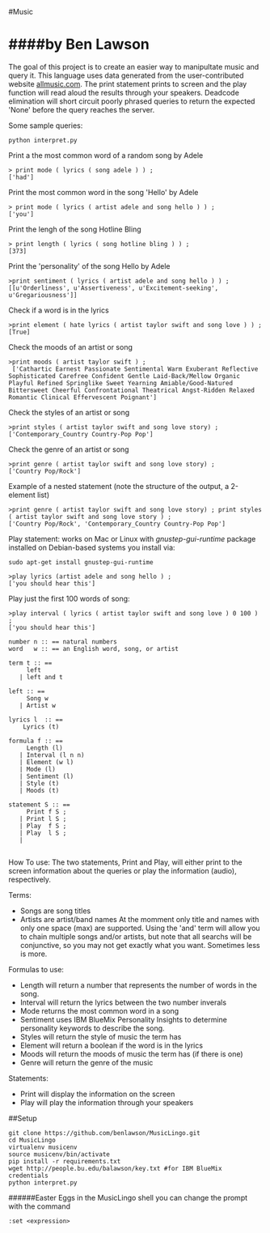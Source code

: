 #Music

####by Ben Lawson
==================

The goal of this project is to create an easier way to manipultate music and query it. This language uses data generated from the user-contributed website [allmusic.com](allmusic.com). The print statement prints to screen and the play function will read aloud the results through your speakers. Deadcode elimination will short circuit poorly phrased queries to return the expected 'None' before the query reaches the server. 

Some sample queries:
```
python interpret.py
```
Print a the most common word of a random song by Adele
```
> print mode ( lyrics ( song adele ) ) ;
['had']

```
Print the most common word in the song 'Hello' by Adele
```
> print mode ( lyrics ( artist adele and song hello ) ) ;
['you']
```

Print the lengh of the song Hotline Bling
```
> print length ( lyrics ( song hotline bling ) ) ;
[373]
```

Print the 'personality' of the song Hello by Adele
```
>print sentiment ( lyrics ( artist adele and song hello ) ) ;
[[u'Orderliness', u'Assertiveness', u'Excitement-seeking', u'Gregariousness']]
```
Check if a word is in the lyrics
```
>print element ( hate lyrics ( artist taylor swift and song love ) ) ;
[True]
```

Check the moods of an artist or song
```
>print moods ( artist taylor swift ) ;
 ['Cathartic Earnest Passionate Sentimental Warm Exuberant Reflective Sophisticated Carefree Confident Gentle Laid-Back/Mellow Organic Playful Refined Springlike Sweet Yearning Amiable/Good-Natured Bittersweet Cheerful Confrontational Theatrical Angst-Ridden Relaxed Romantic Clinical Effervescent Poignant']
```
Check the styles of an artist or song
```
>print styles ( artist taylor swift and song love story) ;
['Contemporary_Country Country-Pop Pop']
```

Check the genre of an artist or song
```
>print genre ( artist taylor swift and song love story) ;
['Country Pop/Rock']
```

Example of a nested statement (note the structure of the output, a 2-element list)
```
>print genre ( artist taylor swift and song love story) ; print styles ( artist taylor swift and song love story ) ; 
['Country Pop/Rock', 'Contemporary_Country Country-Pop Pop']
```


Play statement: works on Mac or Linux with *gnustep-gui-runtime* package installed
on Debian-based systems you install via:
```
sudo apt-get install gnustep-gui-runtime
```

```
>play lyrics (artist adele and song hello ) ;
['you should hear this']
```

Play just the first 100 words of song: 
```
>play interval ( lyrics ( artist taylor swift and song love ) 0 100 ) ;
['you should hear this']
```


```
number n :: == natural numbers 
word   w :: == an English word, song, or artist

term t :: ==
     left 
   | left and t

left :: ==
     Song w
   | Artist w
     
lyrics l  :: ==
    Lyrics (t) 
   
formula f :: ==
     Length (l)
   | Interval (l n n)
   | Element (w l) 
   | Mode (l) 
   | Sentiment (l) 
   | Style (t) 
   | Moods (t) 

statement S :: ==
     Print f S ; 
   | Print l S ;
   | Play  f S ;
   | Play  l S ;
   | 
    
```
How To use:
The two statements, Print and Play, will either print to the screen information about the queries or play the information (audio), respectively. 

Terms:
+ Songs are song titles
+ Artists are artist/band names
At the momment only title and names with only one space (max) are supported.
Using the 'and' term will allow you to chain multiple songs and/or artists, but note that all searchs will be conjunctive, so you may not get exactly what you want. Sometimes less is more.

Formulas to use:
+ Length will return a number that represents the number of words in the song.
+ Interval will return the lyrics between the two number inverals
+ Mode returns the most common word in a song
+ Sentiment uses IBM BlueMix Personality Insights to determine personality keywords to describe the song.
+ Styles will return the style of music the term has
+ Element will return a boolean if the word is in the lyrics 
+ Moods will return the moods of music the term has (if there is one)
+ Genre will return the genre of the music

Statements:
+ Print will display the information on the screen
+ Play will play the information through your speakers


##Setup

```
git clone https://github.com/benlawson/MusicLingo.git
cd MusicLingo
virtualenv musicenv
source musicenv/bin/activate
pip install -r requirements.txt
wget http://people.bu.edu/balawson/key.txt #for IBM BlueMix credentials
python interpret.py
```


######Easter Eggs
in the MusicLingo shell you can change the prompt with the command
```
:set <expression>
```
